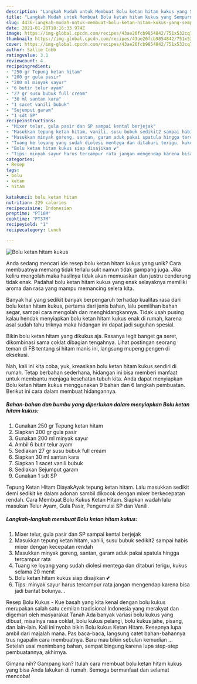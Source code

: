 ```yaml
---
description: "Langkah Mudah untuk Membuat Bolu ketan hitam kukus yang Sempurna"
title: "Langkah Mudah untuk Membuat Bolu ketan hitam kukus yang Sempurna"
slug: 4436-langkah-mudah-untuk-membuat-bolu-ketan-hitam-kukus-yang-sempurna
date: 2021-01-20T10:16:33.974Z
image: https://img-global.cpcdn.com/recipes/43ae26fcb9854842/751x532cq70/bolu-ketan-hitam-kukus-foto-resep-utama.jpg
thumbnail: https://img-global.cpcdn.com/recipes/43ae26fcb9854842/751x532cq70/bolu-ketan-hitam-kukus-foto-resep-utama.jpg
cover: https://img-global.cpcdn.com/recipes/43ae26fcb9854842/751x532cq70/bolu-ketan-hitam-kukus-foto-resep-utama.jpg
author: Sallie Cobb
ratingvalue: 3.1
reviewcount: 4
recipeingredient:
- "250 gr Tepung ketan hitam"
- "200 gr gula pasir"
- "200 ml minyak sayur"
- "6 butir telur ayam"
- "27 gr susu bubuk full cream"
- "30 ml santan kara"
- "1 sacet vanili bubuk"
- "Sejumput garam"
- "1 sdt SP"
recipeinstructions:
- "Mixer telur, gula pasir dan SP sampai kental berjejak"
- "Masukkan tepung ketan hitam, vanili, susu bubuk sedikit2 sampai habis mixer dengan kecepatan rendah"
- "Masukkan minyak goreng, santan, garam aduk pakai spatula hingga tercampur rata"
- "Tuang ke loyang yang sudah diolesi mentega dan ditaburi terigu, kukus selama 20 menit"
- "Bolu ketan hitam kukus siap disajikan 💕"
- "Tips: minyak sayur harus tercampur rata jangan mengendap karena bisa jadi bantat bolunya..."
categories:
- Resep
tags:
- bolu
- ketan
- hitam

katakunci: bolu ketan hitam 
nutrition: 229 calories
recipecuisine: Indonesian
preptime: "PT16M"
cooktime: "PT37M"
recipeyield: "1"
recipecategory: Lunch

---
```



![Bolu ketan hitam kukus](https://img-global.cpcdn.com/recipes/43ae26fcb9854842/751x532cq70/bolu-ketan-hitam-kukus-foto-resep-utama.jpg)

Anda sedang mencari ide resep bolu ketan hitam kukus yang unik? Cara membuatnya memang tidak terlalu sulit namun tidak gampang juga. Jika keliru mengolah maka hasilnya tidak akan memuaskan dan justru cenderung tidak enak. Padahal bolu ketan hitam kukus yang enak selayaknya memiliki aroma dan rasa yang mampu memancing selera kita.

Banyak hal yang sedikit banyak berpengaruh terhadap kualitas rasa dari bolu ketan hitam kukus, pertama dari jenis bahan, lalu pemilihan bahan segar, sampai cara mengolah dan menghidangkannya. Tidak usah pusing kalau hendak menyiapkan bolu ketan hitam kukus enak di rumah, karena asal sudah tahu triknya maka hidangan ini dapat jadi suguhan spesial.

Bikin bolu ketan hitam yang dikukus aja. Rasanya legit banget ga seret, dikombinasi sama coklat dibagian tengahnya. Lihat postingan seorang teman di FB tentang si hitam manis ini, langsung mupeng pengen di eksekusi.


Nah, kali ini kita coba, yuk, kreasikan bolu ketan hitam kukus sendiri di rumah. Tetap berbahan sederhana, hidangan ini bisa memberi manfaat untuk membantu menjaga kesehatan tubuh kita. Anda dapat menyiapkan Bolu ketan hitam kukus menggunakan 9 bahan dan 6 langkah pembuatan. Berikut ini cara dalam membuat hidangannya.

<!--inarticleads1-->

##### Bahan-bahan dan bumbu yang diperlukan dalam menyiapkan Bolu ketan hitam kukus:

1. Gunakan 250 gr Tepung ketan hitam
1. Siapkan 200 gr gula pasir
1. Gunakan 200 ml minyak sayur
1. Ambil 6 butir telur ayam
1. Sediakan 27 gr susu bubuk full cream
1. Siapkan 30 ml santan kara
1. Siapkan 1 sacet vanili bubuk
1. Sediakan Sejumput garam
1. Gunakan 1 sdt SP


Tepung Ketan Hitam DiayakAyak tepung ketan hitam. Lalu masukkan sedikit demi sedikit ke dalam adonan sambil dikocok dengan mixer berkecepatan rendah. Cara Membuat Bolu Kukus Ketan Hitam. Siapkan wadah lalu masukan Telur Ayam, Gula Pasir, Pengemulsi SP dan Vanili. 

<!--inarticleads2-->

##### Langkah-langkah membuat Bolu ketan hitam kukus:

1. Mixer telur, gula pasir dan SP sampai kental berjejak
1. Masukkan tepung ketan hitam, vanili, susu bubuk sedikit2 sampai habis mixer dengan kecepatan rendah
1. Masukkan minyak goreng, santan, garam aduk pakai spatula hingga tercampur rata
1. Tuang ke loyang yang sudah diolesi mentega dan ditaburi terigu, kukus selama 20 menit
1. Bolu ketan hitam kukus siap disajikan 💕
1. Tips: minyak sayur harus tercampur rata jangan mengendap karena bisa jadi bantat bolunya...


Resep Bolu Kukus - Kue basah yang kita kenal dengan bolu kukus merupakan salah satu cemilan tradisional Indonesia yang merakyat dan digemari oleh masyarakat Tanah Ada banyak variasi bolu kukus yang dibuat, misalnya rasa coklat, bolu kukus pelangi, bolu kukus jahe, pisang, dan lain-lain. Kali ini nyoba bikin Bolu kukus Ketan Hitam. Resepnya lupa ambil dari majalah mana. Pas baca-baca, langsung catet bahan-bahannya trus ngapalin cara membuatnya. Baru mau bikin sebulan kemudian … Setelah usai menimbang bahan, sempat bingung karena lupa step-step pembuatannya, akhirnya. 

Gimana nih? Gampang kan? Itulah cara membuat bolu ketan hitam kukus yang bisa Anda lakukan di rumah. Semoga bermanfaat dan selamat mencoba!
